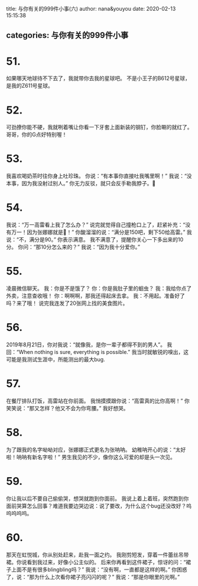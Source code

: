 title: 与你有关的999件小事(六)
author: nana&youyou
date: 2020-02-13 15:15:38

categories: 与你有关的999件小事
---

# 51.

如果哪天地球待不下去了，我就带你去我的星球吧。
不是小王子的B612号星球，是我的Z611号星球。<!-- more -->

# 52.

可劲撩你能不硬，我就咧着嘴让你看一下牙套上面新装的钢钉，你脸唰的就红了。
哥哥，你的G点好特别喔！

# 53.

我喜欢喝奶茶时往你身上吐珍珠。
你说：“有本事你直接吐我嘴里啊！”
我说：“没本事，因为我没射过别人。”
你无力反驳，就只会反手勒我脖子。😤

# 54.

我说：“万一高雷看上我了怎么办？”
说完就觉得自己撞枪口上了，赶紧补充：“没有万一！因为张娜娜就是💯！”
你酸溜溜的说：“满分是150吧，剩下50给高雷。”
我说：“不，满分是90。”
你表示满意。
我不满意了，提醒你关心一下多出来的10分。
你问：“那10分怎么来的？”
我说：“因为我十分爱你。”

# 55.

凌晨微信聊天。
我：你是不是饿了？
你：你是我肚子里的蛔虫？
我：我给你点了外卖，注意查收哦！
你：啊啊啊，那我还得起床去拿。
我：不用起。准备好了吗？来了哦！
说完我连发了20张网上找的美食图片。

# 56.

2019年8月21日，你对我说：“就像我，是你一辈子都得不到的男人”。
我回：“When nothing is sure, everything is possible.”
我当时就敏锐的嗅出，这可能是我测试生涯中，所能测出的最大bug.

# 57.

在餐厅排队打饭，高雷站在你前面。
我悄摸摸跟你说：“高雷真的比你高啊！”
你笑笑说：“那又怎样？他又不会为你弯腰。”
我好想哭。

# 58.

为了跟我的名字呦呦对应，张娜娜正式更名为张呐呐。
幼稚呐开心的说：“太好啦！呐呐有新名字啦！”
男生我见的不少，像你这么可爱的却是头一次见。

# 59.

你让我以后不要自己偷偷哭，想哭就跑到你面前。
我说上着上着班，突然跑到你面前哭算怎么回事？难道我要边哭边说：说了要改，为什么这个bug还没改好？呜呜呜呜呜。

# 60.

那天在虹悦城，你从别处赶来，赴我一面之约。
我刚剪短发，穿着一件蕾丝吊带裙。你说看到我过来，好像小公主似的。
后来你再看到这件裙子，惊讶的问：“裙子上面不是有很多blingbling吗？”
我说：“没有啊，一直都是这样的啊。”
你困惑了，说：“那为什么上次看你裙子亮闪闪的呢？”
我说：“那是你眼里的光啊。”